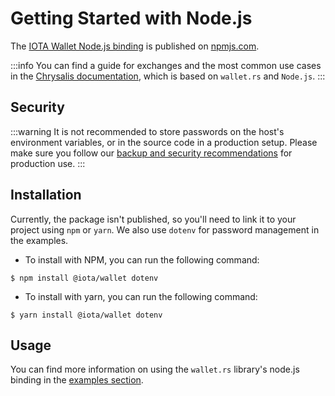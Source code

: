 # Getting Started with Node.js

The [IOTA Wallet Node.js binding](https://www.npmjs.com/package/@iota/wallet) is published on [npmjs.com](https://www.npmjs.com/).

:::info
You can find a guide for exchanges and the most common use cases in the [Chrysalis documentation](https://chrysalis.docs.iota.org/guides/exchange_guide.html), which is based on `wallet.rs` and `Node.js`. 
:::

## Security
:::warning
It is not recommended to store passwords on the host's environment variables, or in the source code in a production setup. 
Please make sure you follow our [backup and security recommendations](https://chrysalis.docs.iota.org/guides/backup_security.html) for production use.
:::
## Installation

Currently, the package isn't published,  so you'll need to link it to your project using `npm` or `yarn`. We also use `dotenv` for password management in the examples.

- To install with NPM, you can run the following command:
```
$ npm install @iota/wallet dotenv
```
- To install with yarn, you can run the following command:
```
$ yarn install @iota/wallet dotenv
```

## Usage
You can find more information on using the `wallet.rs` library's node.js binding in the [examples section](examples.md).